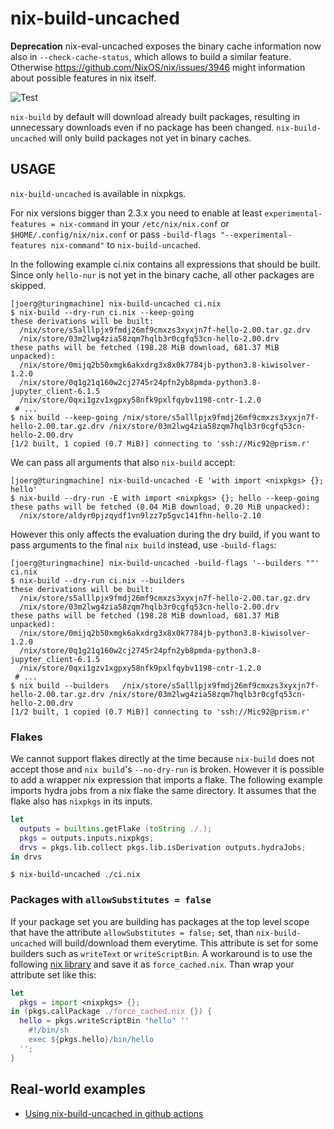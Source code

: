 # nix-build-uncached

**Deprecation** nix-eval-uncached exposes the binary cache information now also
in `--check-cache-status`, which allows to build a similar feature. Otherwise
https://github.com/NixOS/nix/issues/3946 might information about possible
features in nix itself.

![Test](https://github.com/Mic92/nix-build-uncached/workflows/Test/badge.svg)

`nix-build` by default will download already built packages, resulting in
unnecessary downloads even if no package has been changed.
`nix-build-uncached` will only build packages not yet in binary caches.

## USAGE

`nix-build-uncached` is available in nixpkgs.

For nix versions bigger than 2.3.x you need to enable at least
`experimental-features = nix-command` in your `/etc/nix/nix.conf` or
`$HOME/.config/nix/nix.conf` or pass `-build-flags "--experimental-features nix-command"`
to `nix-build-uncached`.

In the following example ci.nix contains all expressions
that should be built. Since only `hello-nur` is not yet in
the binary cache, all other packages are skipped.

```
[joerg@turingmachine] nix-build-uncached ci.nix
$ nix-build --dry-run ci.nix --keep-going
these derivations will be built:
  /nix/store/s5alllpjx9fmdj26mf9cmxzs3xyxjn7f-hello-2.00.tar.gz.drv
  /nix/store/03m2lwg4zia58zqm7hqlb3r0cgfq53cn-hello-2.00.drv
these paths will be fetched (198.28 MiB download, 681.37 MiB unpacked):
  /nix/store/0mijq2b50xmgk6akxdrg3x8x0k7784jb-python3.8-kiwisolver-1.2.0
  /nix/store/0q1g21q160w2cj2745r24pfn2yb8pmda-python3.8-jupyter_client-6.1.5
  /nix/store/0qxi1gzv1xgpxy58nfk9pxlfqybv1198-cntr-1.2.0
 # ...
$ nix build --keep-going /nix/store/s5alllpjx9fmdj26mf9cmxzs3xyxjn7f-hello-2.00.tar.gz.drv /nix/store/03m2lwg4zia58zqm7hqlb3r0cgfq53cn-hello-2.00.drv
[1/2 built, 1 copied (0.7 MiB)] connecting to 'ssh://Mic92@prism.r'

```

We can pass all arguments that also `nix-build` accept:

```
[joerg@turingmachine] nix-build-uncached -E 'with import <nixpkgs> {}; hello'
$ nix-build --dry-run -E with import <nixpkgs> {}; hello --keep-going
these paths will be fetched (0.04 MiB download, 0.20 MiB unpacked):
  /nix/store/aldyr0pjzqydf1vn9lzz7p5gvc141fhn-hello-2.10
```

However this only affects the evaluation during the dry build, if you want to
pass arguments to the final `nix build` instead, use `-build-flags`:

```
[joerg@turingmachine] nix-build-uncached -build-flags '--builders ""' ci.nix
$ nix-build --dry-run ci.nix --builders
these derivations will be built:
  /nix/store/s5alllpjx9fmdj26mf9cmxzs3xyxjn7f-hello-2.00.tar.gz.drv
  /nix/store/03m2lwg4zia58zqm7hqlb3r0cgfq53cn-hello-2.00.drv
these paths will be fetched (198.28 MiB download, 681.37 MiB unpacked):
  /nix/store/0mijq2b50xmgk6akxdrg3x8x0k7784jb-python3.8-kiwisolver-1.2.0
  /nix/store/0q1g21q160w2cj2745r24pfn2yb8pmda-python3.8-jupyter_client-6.1.5
  /nix/store/0qxi1gzv1xgpxy58nfk9pxlfqybv1198-cntr-1.2.0
 # ...
$ nix build --builders   /nix/store/s5alllpjx9fmdj26mf9cmxzs3xyxjn7f-hello-2.00.tar.gz.drv /nix/store/03m2lwg4zia58zqm7hqlb3r0cgfq53cn-hello-2.00.drv
[1/2 built, 1 copied (0.7 MiB)] connecting to 'ssh://Mic92@prism.r'
```

### Flakes

We cannot support flakes directly at the time because `nix-build` does
not accept those and `nix build`'s `--no-dry-run` is broken.
However it is possible to add a wrapper nix expression that imports a flake.
The following example imports hydra jobs from a nix flake the same directory.
It assumes that the flake also has `nixpkgs` in its inputs.

```nix
let
  outputs = builtins.getFlake (toString ./.);
  pkgs = outputs.inputs.nixpkgs;
  drvs = pkgs.lib.collect pkgs.lib.isDerivation outputs.hydraJobs;
in drvs
```

```console
$ nix-build-uncached ./ci.nix
```

### Packages with `allowSubstitutes = false`

If your package set you are building has packages at the top level scope that
have the attribute `allowSubstitutes = false;` set, than `nix-build-uncached`
will build/download them everytime. This attribute is set for some builders such
as `writeText` or `writeScriptBin`. A workaround is to use the following
[nix library](./scripts/force_cached.nix) and save it as
`force_cached.nix`. Than wrap your attribute set like this:

```nix
let
  pkgs = import <nixpkgs> {};
in (pkgs.callPackage ./force_cached.nix {}) {
  hello = pkgs.writeScriptBin "hello" ''
    #!/bin/sh
    exec ${pkgs.hello}/bin/hello
  '';
}
```


## Real-world examples

- [Using nix-build-uncached in github actions](https://github.com/Mic92/nur-packages/blob/master/.github/workflows/build.yml)
